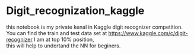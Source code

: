 # Digit_recognization_kaggle
this notebook is my private kenal in Kaggle digit recognizer competition.
You can find the train and test data set at https://www.kaggle.com/c/digit-recognizer
I am at top 10% position,  
this will help to undertand the NN for beginers.

